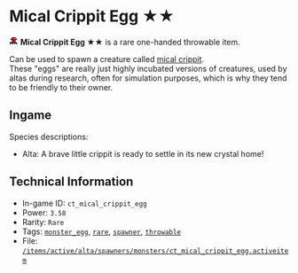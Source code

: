 # Mical Crippit Egg ★★

<img src="https://raw.githubusercontent.com/Ceterai/Enternia/main/items/active/alta/spawners/monsters/ct_mical_crippit_egg.png" alt="Mical Crippit Egg ★★ icon" loading="lazy" height="16px" width="auto" /> **Mical Crippit Egg ★★** is a rare one-handed throwable item.

Can be used to spawn a creature called [mical crippit](https://ceterai.github.io/MyEnternia/Wiki/micalcrippit).  
These "eggs" are really just highly incubated versions of creatures, used by altas during research, often for simulation purposes, which is why they tend to be friendly to their owner.

## Ingame

Species descriptions:

- Alta: A brave little crippit is ready to settle in its new crystal home!

## Technical Information

- In-game ID: `ct_mical_crippit_egg`
- Power: `3.58`
- Rarity: `Rare`
- Tags: [`monster_egg`](https://ceterai.github.io/MyEnternia/Wiki/Tags/MonsterEgg), [`rare`](https://ceterai.github.io/MyEnternia/Wiki/Tags/Rare), [`spawner`](https://ceterai.github.io/MyEnternia/Wiki/Tags/Spawner), [`throwable`](https://ceterai.github.io/MyEnternia/Wiki/Tags/Throwable)
- File: [`/items/active/alta/spawners/monsters/ct_mical_crippit_egg.activeitem`](https://github.com/Ceterai/Enternia/blob/main/items/active/alta/spawners/monsters/ct_mical_crippit_egg.activeitem)
